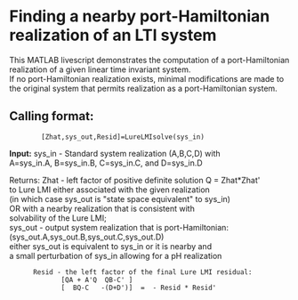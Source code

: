 # Finding a nearby port-Hamiltonian realization of an LTI system
This MATLAB livescript demonstrates the computation of a port-Hamiltonian realization of a given linear time invariant system.  
If no port-Hamiltonian realization exists, minimal modifications are made to the original system that permits realization as
a port-Hamiltonian system.  

## Calling format:

            [Zhat,sys_out,Resid]=LureLMIsolve(sys_in)
            
**Input:** sys_in - Standard system realization (A,B,C,D) with  
               A=sys_in.A, B=sys_in.B, C=sys_in.C, and D=sys_in.D  
                 
Returns: Zhat - left factor of positive definite solution Q = Zhat*Zhat'   
                to Lure LMI either associated with the given realization  
             (in which case sys_out is "state space equivalent" to sys_in)  
                OR with a nearby realization that is consistent with   
                    solvability of the Lure LMI;  
          sys_out - output system realization that is port-Hamiltonian:  
                       (sys_out.A,sys_out.B,sys_out.C,sys_out.D)  
              either sys_out is equivalent to sys_in or it is nearby and  
              a small perturbation of sys_in allowing for a pH realization   
               
          Resid - the left factor of the final Lure LMI residual:
                 [QA + A'Q  QB-C' ] 
                 [  BQ-C   -(D+D')]  =  - Resid * Resid'
